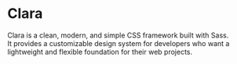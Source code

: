 # Clara
<!-- Clara CSS Framework -->

Clara is a clean, modern, and simple CSS framework built with Sass.  
It provides a customizable design system for developers who want a lightweight and flexible foundation for their web projects.  

